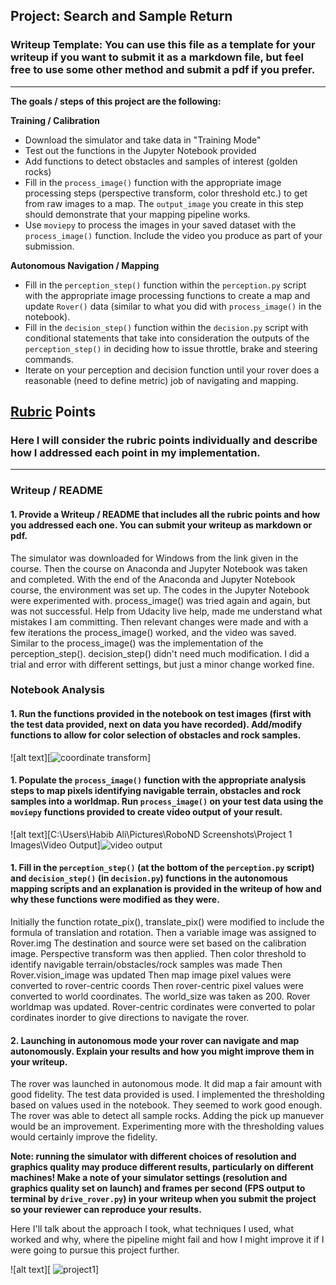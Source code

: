 ## Project: Search and Sample Return
### Writeup Template: You can use this file as a template for your writeup if you want to submit it as a markdown file, but feel free to use some other method and submit a pdf if you prefer.

---


**The goals / steps of this project are the following:**  

**Training / Calibration**  

* Download the simulator and take data in "Training Mode"
* Test out the functions in the Jupyter Notebook provided
* Add functions to detect obstacles and samples of interest (golden rocks)
* Fill in the `process_image()` function with the appropriate image processing steps (perspective transform, color threshold etc.) to get from raw images to a map.  The `output_image` you create in this step should demonstrate that your mapping pipeline works.
* Use `moviepy` to process the images in your saved dataset with the `process_image()` function.  Include the video you produce as part of your submission.

**Autonomous Navigation / Mapping**

* Fill in the `perception_step()` function within the `perception.py` script with the appropriate image processing functions to create a map and update `Rover()` data (similar to what you did with `process_image()` in the notebook). 
* Fill in the `decision_step()` function within the `decision.py` script with conditional statements that take into consideration the outputs of the `perception_step()` in deciding how to issue throttle, brake and steering commands. 
* Iterate on your perception and decision function until your rover does a reasonable (need to define metric) job of navigating and mapping.  

[//]: # (Image References)

[image1]: ./misc/rover_image.jpg
[image2]: ./calibration_images/example_grid1.jpg
[image3]: ./calibration_images/example_rock1.jpg 

## [Rubric](https://review.udacity.com/#!/rubrics/916/view) Points
### Here I will consider the rubric points individually and describe how I addressed each point in my implementation.  

---
### Writeup / README

#### 1. Provide a Writeup / README that includes all the rubric points and how you addressed each one.  You can submit your writeup as markdown or pdf.  

The simulator was downloaded for Windows from the link given in the course. Then the course on Anaconda and Jupyter Notebook was taken and completed.
With the end of the Anaconda and Jupyter Notebook course, the environment was set up.
The codes in the Jupyter Notebook were experimented with. 
process_image() was tried again and again, but was not successful. Help from Udacity live help, made me understand what mistakes I am committing.
Then relevant changes were made and with a few iterations the process_image() worked, and the video was saved.
Similar to the process_image() was the implementation of the perception_step().
decision_step() didn't need much modification. I did a trial and error with different settings, but just a minor change worked fine.



### Notebook Analysis
#### 1. Run the functions provided in the notebook on test images (first with the test data provided, next on data you have recorded). Add/modify functions to allow for color selection of obstacles and rock samples.


![alt text][![coordinate transform](https://cloud.githubusercontent.com/assets/26546578/26780026/6c8107d2-4a05-11e7-84ec-afe8a4ae5d2f.PNG)]

#### 1. Populate the `process_image()` function with the appropriate analysis steps to map pixels identifying navigable terrain, obstacles and rock samples into a worldmap.  Run `process_image()` on your test data using the `moviepy` functions provided to create video output of your result. 


![alt text][C:\Users\Habib Ali\Pictures\RoboND Screenshots\Project 1 Images\Video Output]![video output](https://cloud.githubusercontent.com/assets/26546578/26780054/8851d1c6-4a05-11e7-816a-e539aa5ae49b.PNG)

#### 1. Fill in the `perception_step()` (at the bottom of the `perception.py` script) and `decision_step()` (in `decision.py`) functions in the autonomous mapping scripts and an explanation is provided in the writeup of how and why these functions were modified as they were.
Initially the function rotate_pix(), translate_pix() were modified to include the formula of translation and rotation.
Then a variable image was assigned to Rover.img
The destination and source were set based on the calibration image.
Perspective transform was then applied.
Then color threshold to identify navigable terrain/obstacles/rock samples was made
Then Rover.vision_image was updated
Then map image pixel values were converted to rover-centric coords
Then rover-centric pixel values were converted to world coordinates. The world_size was taken as 200. 
Rover worldmap was updated. 
Rover-centric cordinates were converted to polar cordinates inorder to give directions to navigate the rover.

#### 2. Launching in autonomous mode your rover can navigate and map autonomously.  Explain your results and how you might improve them in your writeup.  
The rover was launched in autonomous mode. It did map a fair amount with good fidelity.
The test data provided is used. I implemented the thresholding based on values used in the notebook. They seemed to work good enough. 
The rover was able to detect all sample rocks.
Adding the pick up manuever would be an improvement.
Experimenting more with the thresholding values would certainly improve the fidelity.

**Note: running the simulator with different choices of resolution and graphics quality may produce different results, particularly on different machines!  Make a note of your simulator settings (resolution and graphics quality set on launch) and frames per second (FPS output to terminal by `drive_rover.py`) in your writeup when you submit the project so your reviewer can reproduce your results.**

Here I'll talk about the approach I took, what techniques I used, what worked and why, where the pipeline might fail and how I might improve it if I were going to pursue this project further.  



![alt text][
![project1](https://cloud.githubusercontent.com/assets/26546578/26780077/b11d43a6-4a05-11e7-8243-d27efc15480b.png)]


